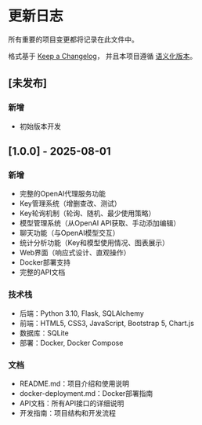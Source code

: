 # 更新日志

所有重要的项目变更都将记录在此文件中。

格式基于 [Keep a Changelog](https://keepachangelog.com/zh-CN/1.0.0/)，
并且本项目遵循 [语义化版本](https://semver.org/spec/v2.0.0.html)。

## [未发布]

### 新增
- 初始版本开发

## [1.0.0] - 2025-08-01

### 新增
- 完整的OpenAI代理服务功能
- Key管理系统（增删查改、测试）
- Key轮询机制（轮询、随机、最少使用策略）
- 模型管理系统（从OpenAI API获取、手动添加编辑）
- 聊天功能（与OpenAI模型交互）
- 统计分析功能（Key和模型使用情况、图表展示）
- Web界面（响应式设计、直观操作）
- Docker部署支持
- 完整的API文档

### 技术栈
- 后端：Python 3.10, Flask, SQLAlchemy
- 前端：HTML5, CSS3, JavaScript, Bootstrap 5, Chart.js
- 数据库：SQLite
- 部署：Docker, Docker Compose

### 文档
- README.md：项目介绍和使用说明
- docker-deployment.md：Docker部署指南
- API文档：所有API接口的详细说明
- 开发指南：项目结构和开发流程